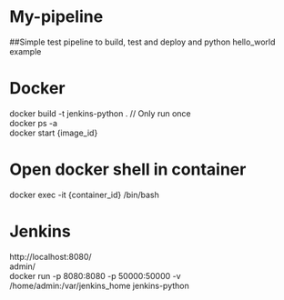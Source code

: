 # My-pipeline
##Simple test pipeline to build, test and deploy and python hello_world example

# Docker
docker build -t jenkins-python .  // Only run once  
docker ps -a  
docker start {image_id}  
# Open docker shell in container
docker exec -it {container_id} /bin/bash  

# Jenkins
http://localhost:8080/  
admin/<mypass>  
docker run -p 8080:8080 -p 50000:50000 -v /home/admin:/var/jenkins_home jenkins-python  
